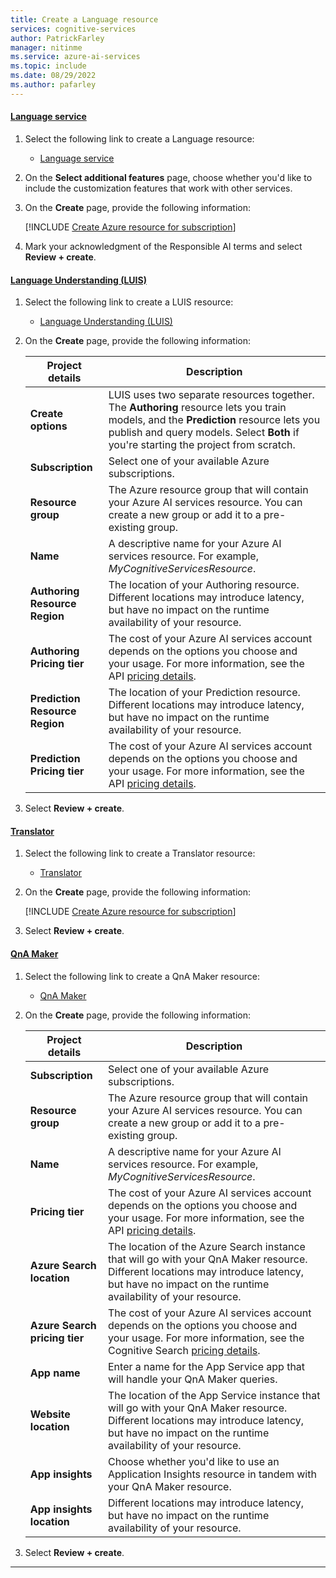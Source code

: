 ```yaml
---
title: Create a Language resource
services: cognitive-services
author: PatrickFarley
manager: nitinme
ms.service: azure-ai-services
ms.topic: include
ms.date: 08/29/2022
ms.author: pafarley
---
```


#### [Language service](#tab/language-service)

1. Select the following link to create a Language resource:
   - [Language service](https://portal.azure.com/#create/Microsoft.CognitiveServicesTextAnalytics)
1. On the **Select additional features** page, choose whether you'd like to include the customization features that work with other services.
1. On the **Create** page, provide the following information:

   [!INCLUDE [Create Azure resource for subscription](./cognitive-resource-project-details.md)]
1. Mark your acknowledgment of the Responsible AI terms and select **Review + create**.

#### [Language Understanding (LUIS)](#tab/luis)

1. Select the following link to create a LUIS resource:
   - [Language Understanding (LUIS)](https://portal.azure.com/#create/Microsoft.CognitiveServicesLUISAllInOne)
1. On the **Create** page, provide the following information:

   |Project details| Description   |
   |--|--|
   | **Create options** | LUIS uses two separate resources together. The **Authoring** resource lets you train models, and the **Prediction** resource lets you publish and query models. Select **Both** if you're starting the project from scratch. |
   | **Subscription** | Select one of your available Azure subscriptions. |
   | **Resource group** | The Azure resource group that will contain your Azure AI services resource. You can create a new group or add it to a pre-existing group. |
   | **Name** | A descriptive name for your Azure AI services resource. For example, *MyCognitiveServicesResource*. |
   | **Authoring Resource Region** | The location of your Authoring resource. Different locations may introduce latency, but have no impact on the runtime availability of your resource. |
   | **Authoring Pricing tier** | The cost of your Azure AI services account depends on the options you choose and your usage. For more information, see the API [pricing details](https://azure.microsoft.com/pricing/details/cognitive-services/language-understanding-intelligent-services/#pricing).|
   | **Prediction Resource Region** | The location of your Prediction resource. Different locations may introduce latency, but have no impact on the runtime availability of your resource. |
   | **Prediction Pricing tier** | The cost of your Azure AI services account depends on the options you choose and your usage. For more information, see the API [pricing details](https://azure.microsoft.com/pricing/details/cognitive-services/language-understanding-intelligent-services/#pricing).|
1. Select **Review + create**.

#### [Translator](#tab/translator)

1. Select the following link to create a Translator resource:
   - [Translator](https://portal.azure.com/#create/Microsoft.CognitiveServicesTextTranslation)
1. On the **Create** page, provide the following information:

    [!INCLUDE [Create Azure resource for subscription](./cognitive-resource-project-details.md)]

1. Select **Review + create**.

#### [QnA Maker](#tab/qna)

1. Select the following link to create a QnA Maker resource:
   - [QnA Maker](https://portal.azure.com/#create/Microsoft.CognitiveServicesQnAMaker)
1. On the **Create** page, provide the following information:

    |Project details| Description   |
    |--|--|
    | **Subscription** | Select one of your available Azure subscriptions. |
    | **Resource group** | The Azure resource group that will contain your Azure AI services resource. You can create a new group or add it to a pre-existing group. |
    | **Name** | A descriptive name for your Azure AI services resource. For example, *MyCognitiveServicesResource*. |
    | **Pricing tier** | The cost of your Azure AI services account depends on the options you choose and your usage. For more information, see the API [pricing details](https://azure.microsoft.com/pricing/details/cognitive-services/translator/#pricing).|
    | **Azure Search location** | The location of the Azure Search instance that will go with your QnA Maker resource. Different locations may introduce latency, but have no impact on the runtime availability of your resource. |
    | **Azure Search pricing tier** | The cost of your Azure AI services account depends on the options you choose and your usage. For more information, see the Cognitive Search [pricing details](https://azure.microsoft.com/pricing/details/search/#pricing).|
    | **App name** | Enter a name for the App Service app that will handle your QnA Maker queries.|
    | **Website location** | The location of the App Service instance that will go with your QnA Maker resource. Different locations may introduce latency, but have no impact on the runtime availability of your resource. |
    | **App insights** | Choose whether you'd like to use an Application Insights resource in tandem with your QnA Maker resource. |
    | **App insights location** | Different locations may introduce latency, but have no impact on the runtime availability of your resource.|
1. Select **Review + create**.

---

